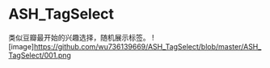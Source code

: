 # ASH_TagSelect
类似豆瓣最开始的兴趣选择，随机展示标签。
![image]https://github.com/wu736139669/ASH_TagSelect/blob/master/ASH_TagSelect/001.png

